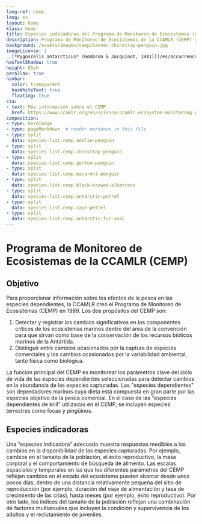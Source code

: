 ```yaml
---
lang-ref: cemp
lang: es
layout: home
klass: home
title: Especies indicadoras del Programa de Monitoreo de Ecosistemas (CEMP)
description: Programa de Monitoreo de Ecosistemas de la CCAMLR (CEMP) y las especies indicadoras del CEMP
background: /assets/images/cemp/banner_chinstrap-penguin.jpg
imageLicense: | 
  [*Pygoscelis antarcticus* (Hombron & Jacquinot, 1841)](/es/occurrence/search?entity=3994320758) observed in Antarctica by timhoffm (licensed under http://creativecommons.org/licenses/by-nc/4.0/)  
hasTextShadow: true
height: 85vh
parallax: true
navbar:
  color: transparent
  hasWhiteText: true
  floating: true
cta:
- text: Más información sobre el CEMP
  href: https://www.ccamlr.org/en/science/ccamlr-ecosystem-monitoring-program-cemp
composition:
- type: heroImage
- type: pageMarkdown  # render markdown in this file
- type: split
  data: species-list.cemp.adelie-penguin
- type: split
  data: species-list.cemp.chinstrap-penguin
- type: split
  data: species-list.cemp.gentoo-penguin
- type: split
  data: species-list.cemp.macaroni-penguin
- type: split
  data: species-list.cemp.black-browed-albatross
- type: split
  data: species-list.cemp.antarctic-petrel
- type: split
  data: species-list.cemp.cape-petrel
- type: split
  data: species-list.cemp.antarctic-fur-seal
---
```


# Programa de Monitoreo de Ecosistemas de la CCAMLR (CEMP)

## Objetivo

Para proporcionar información sobre los efectos de la pesca en las especies dependientes, la CCAMLR creó el Programa de Monitoreo de Ecosistemas (CEMP) en 1989. Los dos propósitos del CEMP son:
1. Detectar y registrar los cambios significativos en los componentes críticos de los ecosistemas marinos dentro del área de la convención para que sirvan como base de la conservación de los recursos bióticos marinos de la Antártida.
2. Distinguir entre cambios ocasionados por la captura de especies comerciales y los cambios ocasionados por la variabilidad ambiental, tanto física como biológica.

La función principal del CEMP es monitorear los parámetros clave del ciclo de vida de las especies dependientes seleccionadas para detectar cambios en la abundancia de las especies capturadas. Las "especies dependientes" son depredadores marinos cuya dieta está compuesta en gran parte por las especies objetivo de la pesca comercial. En el caso de las "especies dependientes de krill" utilizadas en el CEMP, se incluyen especies terrestres como focas y pingüinos.

## Especies indicadoras

Una “especies indicadora” adecuada muestra respuestas medibles a los cambios en la disponibilidad de las especies capturadas. Por ejemplo, cambios en el tamaño de la población, el éxito reproductivo, la masa corporal y el comportamiento de búsqueda de alimento.
Las escalas espaciales y temporales en las que los diferentes parámetros del CEMP reflejan cambios en el estado del ecosistema pueden abarcar desde unos pocos días, dentro de una distancia relativamente pequeña del sitio de reproducción (por ejemplo, duración del viaje de alimentación y tasa de crecimiento de las crías), hasta meses (por ejemplo, éxito reproductivo). Por otro lado, los índices del tamaño de la población reflejan una combinación de factores multianuales que incluyen la condición y supervivencia de los adultos y el reclutamiento de juveniles.

